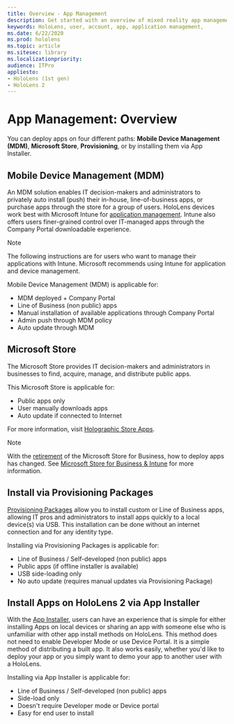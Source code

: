 ```yaml
---
title: Overview - App Management
description: Get started with an overview of mixed reality app management with mobile device management, Microsoft store for business, provisioning package, and App Installer.
keywords: HoloLens, user, account, app, application management,
ms.date: 6/22/2020
ms.prod: hololens
ms.topic: article 
ms.sitesec: library
ms.localizationpriority:
audience: ITPro
appliesto:
- HoloLens (1st gen)
- HoloLens 2
---
```


# App Management: Overview

You can deploy apps on four different paths: **Mobile Device Management (MDM)**, **Microsoft Store**, **Provisioning**, or by installing them via App Installer.

## Mobile Device Management (MDM)

An MDM solution enables IT decision-makers and administrators to privately auto install (push) their in-house, line-of-business apps, or purchase apps through the store for a group of users. HoloLens devices work best with Microsoft Intune for [application management](app-deploy-intune.md). Intune also offers users finer-grained control over IT-managed apps through the Company Portal downloadable experience.

> [!NOTE]
> The following instructions are for users who want to manage their applications with Intune. Microsoft recommends using Intune for application and device management.

Mobile Device Management (MDM) is applicable for:

* MDM deployed + Company Portal
* Line of Business (non public) apps
* Manual installation of available applications through Company Portal
* Admin push through MDM policy
* Auto update through MDM

## Microsoft Store 

The Microsoft Store provides IT decision-makers and administrators in businesses to find, acquire, manage, and distribute public apps.

This Microsoft Store is applicable for:

* Public apps only
* User manually downloads apps
* Auto update if connected to Internet

For more information, visit [Holographic Store Apps](/hololens/holographic-store-apps).

> [!NOTE]
> With the [retirement](https://techcommunity.microsoft.com/t5/windows-it-pro-blog/update-to-intune-integration-with-the-microsoft-store-on-windows/ba-p/3585077) of the Microsoft Store for Business, how to deploy apps has changed.  See [Microsoft Store for Business & Intune](/hololens/app-deploy-store-business) for more information.

## Install via Provisioning Packages

[Provisioning Packages](app-deploy-provisioning-package.md) allow you to install custom or Line of Business apps, allowing IT pros and administrators to install apps quickly to a local device(s) via USB. This installation can be done without an internet connection and for any identity type.

Installing via Provisioning Packages is applicable for:

* Line of Business / Self-developed (non public) apps
* Public apps (if offline installer is available)
* USB side-loading only
* No auto update (requires manual updates via Provisioning Package)

## Install Apps on HoloLens 2 via App Installer

With the [App Installer](app-deploy-app-installer.md), users can have an experience that is simple for either installing Apps on local devices or sharing an app with someone else who is unfamiliar with other app install methods on HoloLens. This method does not need to enable Developer Mode or use Device Portal. It is a simple method of distributing a built app. It also works easily, whether you'd like to deploy your app or you simply want to demo your app to another user with a HoloLens.

Installing via App Installer is applicable for:

* Line of Business / Self-developed (non public) apps
* Side-load only
* Doesn't require Developer mode or Device portal
* Easy for end user to install







